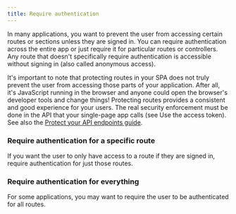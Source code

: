 ```yaml
---
title: Require authentication
---
```

In many applications, you want to prevent the user from accessing certain routes or sections unless they are signed in. You can require authentication across the entire app or just require it for particular routes or controllers. Any route that doesn't specifically require authentication is accessible without signing in (also called anonymous access).

It's important to note that protecting routes in your SPA does not truly prevent the user from accessing those parts of your application. After all, it's JavaScript running in the browser and anyone could open the browser's developer tools and change things! Protecting routes provides a consistent and good experience for your users. The real security enforcement must be done in the API that your single-page app calls (see <GuideLink link="../use-the-access-token">Use the access token</GuideLink>). See also the [Protect your API endpoints guide](/docs/guides/protect-your-api/).

### Require authentication for a specific route

If you want the user to only have access to a route if they are signed in, require authentication for just those routes.

<StackSelector snippet="reqauthspecific"/>

### Require authentication for everything

For some applications, you may want to require the user to be authenticated for all routes.

<StackSelector snippet="reqautheverything"/>

<NextSectionLink/>
